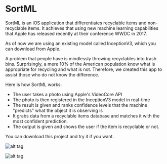 # SortML
SortML is an iOS application that differentiates recyclable items and non-recyclable items. It achieves that using new machine learning capabilities that Apple has released recently at their conference WWDC in 2017.

As of now we are using an existing model called InceptionV3, which you can download from Apple.

A problem that people have is mindlessly throwing recyclables into trash bins. Surprisingly, a mere 10% of the American population know what is appropriate for recycling and what is not. Therefore, we created this app to assist those who do not know the difference.

Here is how SortML works:

* The user takes a photo using Apple's VideoCore API
* The photo is then registered in the InceptionV3 model in real-time
* The result is given and ranks confidence levels that the machine "predicts" what the object it is observing is
* It grabs data from a recyclable items database and matches it with the most confident prediction.
* The output is given and shows the user if the item is recyclable or not.

You can download this project and try it if you want.

![alt tag](https://github.com/bho01/SortML/blob/master/IMG_0261.PNG.png)

![alt tag](https://github.com/bho01/SortML/blob/master/IMG_0262.PNG.png)
